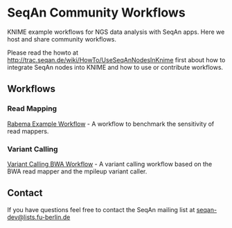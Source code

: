 SeqAn Community Workflows
=========================

KNIME example workflows for NGS data analysis with SeqAn apps. Here we host and share community workflows.

Please read the howto at http://trac.seqan.de/wiki/HowTo/UseSeqAnNodesInKnime first about how to integrate
SeqAn nodes into KNIME and how to use or contribute workflows.

Workflows
---------

### Read Mapping ###
  [Rabema Example Workflow](rabema_example_workflow) - A workflow to benchmark the sensitivity of read mappers.
    
### Variant Calling ###
  [Variant Calling BWA Workflow](variant_calling_bwa_workflow) - A variant calling workflow based on the BWA read mapper and the mpileup variant caller.

Contact
-------

If you have questions feel free to contact the SeqAn mailing list at seqan-dev@lists.fu-berlin.de
